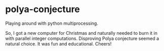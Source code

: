 # polya-conjecture
Playing around with python multiprocessing.

So, I got a new computer for Christmas and naturally needed to burn it in with parallel integer computations. Disproving Polya conjecture seemed a natural choice. It was fun and educational. Cheers!

